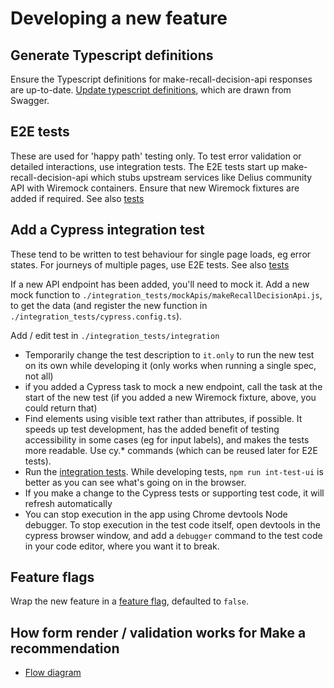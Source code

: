 # Developing a new feature

## Generate Typescript definitions
 Ensure the Typescript definitions for make-recall-decision-api responses are up-to-date.
[Update typescript definitions](./docs/lint-typescript.md), which are drawn from Swagger.

## E2E tests
These are used for 'happy path' testing only. To test error validation or detailed interactions, use integration tests.
The E2E tests start up make-recall-decision-api which stubs upstream services like Delius community API with Wiremock containers. Ensure that new Wiremock fixtures are added if required.
See also [tests](./docs/tests.md)

## Add a Cypress integration test
These tend to be written to test behaviour for single page loads, eg error states. For journeys of multiple pages, use E2E tests.
See also [tests](./docs/tests.md)

If a new API endpoint has been added, you'll need to mock it. Add a new mock function to `./integration_tests/mockApis/makeRecallDecisionApi.js`, to get the data (and register the new function in `./integration_tests/cypress.config.ts`).

Add / edit test in `./integration_tests/integration`
- Temporarily change the test description to `it.only` to run the new test on its own while developing it (only works when running a single spec, not all)
- if you added a Cypress task to mock a new endpoint, call the task at the start of the new test (if you added a new Wiremock fixture, above, you could return that)
- Find elements using visible text rather than attributes, if possible. It speeds up test development, has the added benefit of testing accessibility in some cases (eg for input labels), and makes the tests more readable. Use cy.* commands (which can be reused later for E2E tests).
- Run the [integration tests](./tests.md). While developing tests, `npm run int-test-ui` is better as you can see what's going on in the browser.
- If you make a change to the Cypress tests or supporting test code, it will refresh automatically
- You can stop execution in the app using Chrome devtools Node debugger. To stop execution in the test code itself, open devtools in the cypress browser window, and add a `debugger` command to the test code in your code editor, where you want it to break.

## Feature flags
Wrap the new feature in a [feature flag](./feature-flags.md), defaulted to `false`.

## How form render / validation works for Make a recommendation
- [Flow diagram](./images/make-recall-decision-ui-flow.png)
